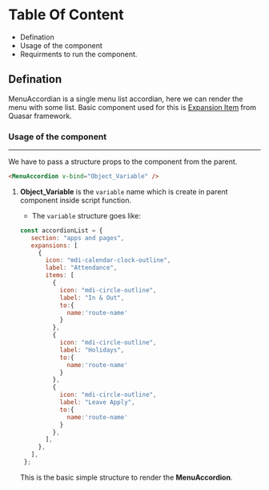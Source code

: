 # Table Of Content

- Defination
- Usage of the component
- Requirments to run the component.

## Defination

MenuAccordian is a single menu list accordian, here we can render the menu with some list.
Basic component used for this is [Expansion Item](https://quasar.dev/vue-components/expansion-item) from Quasar framework.

### Usage of the component

---

We have to pass a structure props to the component from the parent.

```html
<MenuAccordion v-bind="Object_Variable" />
```

1. **Object_Variable** is the `variable` name which is create in parent component inside script function.

   - The `variable` structure goes like:

   ```JavaScript
   const accordionList = {
      section: "apps and pages",
      expansions: [
        {
          icon: "mdi-calendar-clock-outline",
          label: "Attendance",
          items: [
            {
              icon: "mdi-circle-outline",
              label: "In & Out",
              to:{
                name:'route-name'
              }
            },
            {
              icon: "mdi-circle-outline",
              label: "Holidays",
              to:{
                name:'route-name'
              }
            },
            {
              icon: "mdi-circle-outline",
              label: "Leave Apply",
              to:{
                name:'route-name'
              }
            },
          ],
        },
      ],
    };
   ```

   This is the basic simple structure to render the **MenuAccordion**.
